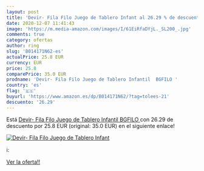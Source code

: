 ```yaml
---
layout: post
title: 'Devir- Fila Filo Juego de Tablero Infant al 26.29 % de descuento'
date: 2020-12-07 11:41:43
image: 'https://m.media-amazon.com/images/I/61EiRfaDYjL._SL200_.jpg'
comments: true
category: ofertas
author: ring
slug: 'B014171N62-es'
actualPrice: 25.8 EUR
currency: EUR
price: 25.8
comparePrice: 35.0 EUR
prodname: 'Devir- Fila Filo Juego de Tablero Infantil  BGFILO '
country: 'es'
flag: '🇪🇸'
buyurl: 'https://www.amazon.es/dp/B014171N62/?tag=tolees-21'
descuento: '26.29'
---
```


Está [Devir- Fila Filo Juego de Tablero Infantil  BGFILO ](https://www.amazon.es/dp/B014171N62/?tag=tolees-21) con 26.29 de descuento por 25.8 EUR (original: 35.0 EUR) en el siguiente enlace!

[![Devir- Fila Filo Juego de Tablero Infant](https://m.media-amazon.com/images/I/61EiRfaDYjL._SL200_.jpg)](https://www.amazon.es/dp/B014171N62/?tag=tolees-21)

ℹ️:


[Ver la oferta!!](https://www.amazon.es/dp/B014171N62/?tag=tolees-21)
